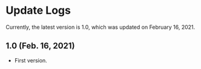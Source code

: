 # Update Logs
Currently, the latest version is 1.0, which was updated on February 16, 2021.

## 1.0 (Feb. 16, 2021)
- First version.